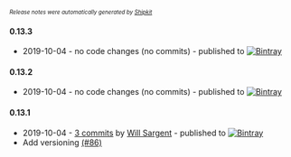 <sup><sup>*Release notes were automatically generated by [Shipkit](http://shipkit.org/)*</sup></sup>

#### 0.13.3
 - 2019-10-04 - no code changes (no commits) - published to [![Bintray](https://img.shields.io/badge/Bintray-0.13.3-green.svg)](https://bintray.com/tersesystems/maven/terse-logback/0.13.3)

#### 0.13.2
 - 2019-10-04 - no code changes (no commits) - published to [![Bintray](https://img.shields.io/badge/Bintray-0.13.2-green.svg)](https://bintray.com/tersesystems/maven/terse-logback/0.13.2)

#### 0.13.1
 - 2019-10-04 - [3 commits](https://github.com/tersesystems/terse-logback/compare/v0.13.0...v0.13.1) by [Will Sargent](https://github.com/wsargent) - published to [![Bintray](https://img.shields.io/badge/Bintray-0.13.1-green.svg)](https://bintray.com/tersesystems/maven/terse-logback/0.13.1)
 - Add versioning [(#86)](https://github.com/tersesystems/terse-logback/pull/86)


